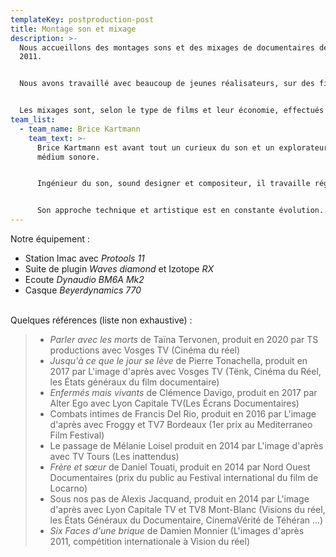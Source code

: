 ```yaml
---
templateKey: postproduction-post
title: Montage son et mixage
description: >-
  Nous accueillons des montages sons et des mixages de documentaires depuis
  2011. 


  Nous avons travaillé avec beaucoup de jeunes réalisateurs, sur des films tournés avec ou sans opérateur du son. Notre approche est de mettre en valeur et d'enrichir l'écriture sonore du film, que le son soit uniquement issu du tournage ou bien complété par des éléments enregistrés a posteriori (ambiances, bruitages) et si possible par nos soins. Le montage son peut être aussi le moment d'enregistrer la voix off, ce pour quoi nous sommes aussi équipés.


  Les mixages sont, selon le type de films et leur économie, effectués au sein de structures partenaires dans des conditions d'écoute adaptées aux exigences des différent standards de diffusion.
team_list:
  - team_name: Brice Kartmann
    team_text: >-
      Brice Kartmann est avant tout un curieux du son et un explorateur du
      médium sonore. 


      Ingénieur du son, sound designer et compositeur, il travaille régulièrement dans le cinéma documentaire (productions Nord-Ouest, l’image d’après, Alter Ego, TS productions), dans la production musicale (labels Kithibong, Un Je Ne Sais Quoi) et pour le spectacle vivant comme régisseur son et compositeur (Ensemble Tachycardie, Théâtre à cru, Demesten Titip, Collectif impatience) et comme intervenant pour des ateliers artistiques incluant de la réalisation sonore (Compagnie Marouchka, L'Intention Publique).


      Son approche technique et artistique est en constante évolution.
---
```

Notre équipement :

* Station Imac avec *Protools 11*
* Suite de plugin *Waves diamond* et Izotope *RX*
* Ecoute *Dynaudio BM6A Mk2*
* Casque *Beyerdynamics 770*

\
Quelques références (liste non exhaustive) :

> * *Parler avec les morts* de Taïna Tervonen, produit en 2020 par TS productions avec Vosges TV (Cinéma du réel)
> * *Jusqu'à ce que le jour se lève* de Pierre Tonachella, produit en 2017 par L'image d'après avec Vosges TV (Tënk, Cinéma du Réel, les États généraux du film documentaire)
> * *Enfermés mais vivants* de Clémence Davigo, produit en 2017 par Alter Ego  avec Lyon Capitale TV(Les Écrans Documentaires)
> * Combats intimes de Francis Del Rio, produit en 2016 par L'image d'après avec Froggy et TV7 Bordeaux (1er prix au Mediterraneo Film Festival)
> * Le passage de Mélanie Loisel produit en 2014 par L'image d'après avec TV Tours (Les inattendus)
> * *Frère et sœur* de Daniel Touati, produit en 2014 par Nord Ouest Documentaires (prix du public au Festival international du film de Locarno)
> * Sous nos pas de Alexis Jacquand, produit en 2014 par L'image d'après avec Lyon Capitale TV et TV8 Mont-Blanc (Visions du réel, les États Généraux du Documentaire, CinemaVérité de Téhéran ...)
> * *Six Faces d'une brique* de Damien Monnier (L'images d'après 2011, compétition internationale à Vision du réel)